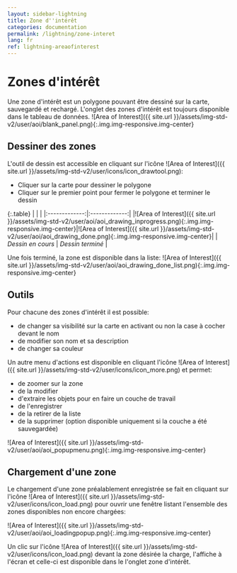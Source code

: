 ```yaml
---
layout: sidebar-lightning
title: Zone d''intérêt
categories: documentation
permalink: /lightning/zone-interet
lang: fr
ref: lightning-areaofinterest
---
```


# Zones d'intérêt

Une zone d'intérêt est un polygone pouvant être dessiné sur la carte, sauvegardé et rechargé. L'onglet des zones d'intérêt est toujours disponible dans le tableau de données.
![Area of Interest]({{ site.url }}/assets/img-std-v2/user/aoi/blank_panel.png){:.img.img-responsive.img-center}

## Dessiner des zones

L'outil de dessin est accessible en cliquant sur l'icône ![Area of Interest]({{ site.url }}/assets/img-std-v2/user/icons/icon_drawtool.png):

- Cliquer sur la carte pour dessiner le polygone
- Cliquer sur le premier point pour fermer le polygone et terminer le dessin

{:.table}
| | |
|:-------------:|:-------------:|
|![Area of Interest]({{ site.url }}/assets/img-std-v2/user/aoi/aoi_drawing_inprogress.png){:.img.img-responsive.img-center}|![Area of Interest]({{ site.url }}/assets/img-std-v2/user/aoi/aoi_drawing_done.png){:.img.img-responsive.img-center}|
| *Dessin en cours* | *Dessin terminé* |

Une fois terminé, la zone est disponible dans la liste:
![Area of Interest]({{ site.url }}/assets/img-std-v2/user/aoi/aoi_drawing_done_list.png){:.img.img-responsive.img-center}

## Outils

Pour chacune des zones d'intérêt il est possible:

- de changer sa visibilité sur la carte en activant ou non la case à cocher devant le nom
- de modifier son nom et sa description
- de changer sa couleur

Un autre menu d'actions est disponible en cliquant l'icône ![Area of Interest]({{ site.url }}/assets/img-std-v2/user/icons/icon_more.png) et permet:

- de zoomer sur la zone
- de la modifier
- d'extraire les objets pour en faire un couche de travail
- de l'enregistrer
- de la retirer de la liste
- de la supprimer (option disponible uniquement si la couche a été sauvegardée)

![Area of Interest]({{ site.url }}/assets/img-std-v2/user/aoi/aoi_popupmenu.png){:.img.img-responsive.img-center}

## Chargement d'une zone

Le chargement d'une zone préalablement enregistrée se fait en cliquant sur l'icône ![Area of Interest]({{ site.url }}/assets/img-std-v2/user/icons/icon_load.png) pour ouvrir une fenêtre listant l'ensemble des zones disponibles non encore chargées:

![Area of Interest]({{ site.url }}/assets/img-std-v2/user/aoi/aoi_loadingpopup.png){:.img.img-responsive.img-center}

Un clic sur l'icône ![Area of Interest]({{ site.url }}/assets/img-std-v2/user/icons/icon_load.png) devant la zone désirée la charge, l'affiche à l'écran et celle-ci est disponible dans le l'onglet zone d'intérêt.
